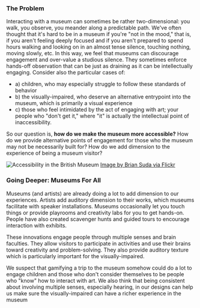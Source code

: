 ### The Problem
Interacting with a museum can sometimes be rather two-dimensional: you walk, you observe, you meander along a predictable path. 
We've often thought that it's hard to be in a museum if you're "not in the mood," that is, if you aren't feeling deeply focused and 
if you aren't prepared to spend hours walking and looking on in an almost tense silence, touching nothing, moving slowly, etc.
In this way, we feel that museums can discourage engagement and over-value a studious silence. They sometimes enforce hands-off observation that can be just as draining as it can be intellectually engaging. Consider also the particular cases of:
* a) children, who may especially struggle to follow these standards of behavior
* b) the visually-impaired, who deserve an alternative entrypoint into the museum, which is primarily a visual experience
* c) those who feel intimidated by the act of engaging with art; your people who "don't get it," where "it" is actually the intellectual point of inaccessibility.

So our question is, **how do we make the museum more accessible?** How do we provide alternative points of engagement for those who the museum may not be necessarily built for? How do we add dimension to the experience of being a museum visitor?

![Accessibility in the British Museum](https://c1.staticflickr.com/9/8473/8078201695_57393230bb_b.jpg)
[Image by Brian Suda via Flickr](https://www.flickr.com/photos/suda/8078201695)

### Going Deeper: Museums For All
Museums (and artists) are already doing a lot to add dimension to our experiences. Artists add auditory dimension to 
their works, which museums facilitate with speaker installations. Museums occasionally let you touch things or provide 
playrooms and creativity labs for you to get hands-on. People have also created scavenger hunts and guided 
tours to encourage interaction with exhibits.

These innovations engage people through multiple senses and brain faculties. They allow visitors to participate in activities and use their brains toward creativity and problem-solving. They also provide auditory texture which is particularly important for the visually-impaired.

We suspect that gamifying a trip to the museum somehow could do a lot to engage children and those who don't consider themselves to be people who "know" how to interact with art. We also think that being consistent about involving multiple senses, especially hearing, in our designs can help us make sure the visually-impaired can have a richer experience in the museum
